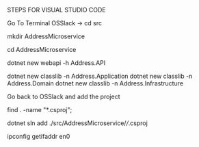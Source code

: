 STEPS FOR VISUAL STUDIO CODE

Go To Terminal
OSSlack -> cd src

mkdir AddressMicroservice

cd AddressMicroservice

dotnet new webapi -h Address.API

dotnet new classlib -n Address.Application
dotnet new classlib -n Address.Domain
dotnet new classlib -n Address.Infrastructure

Go back to OSSlack and add the project

find . -name "*.csproj";

dotnet sln add ./src/AddressMicroservice/*/*.csproj

ipconfig getifaddr en0 